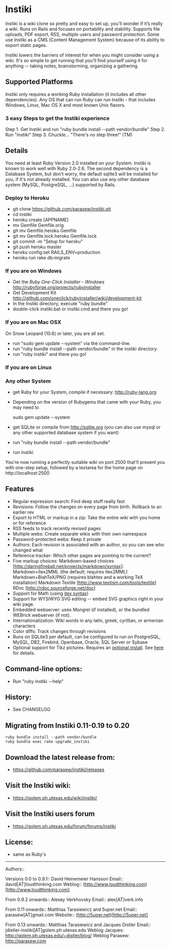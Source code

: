 # Instiki

Instiki is a wiki clone so pretty and easy to set up, you'll wonder if it’s really a wiki. Runs on Rails and focuses on portability and stability. Supports file uploads, PDF export, RSS, multiple users and password protection. Some use Instiki as a CMS (Content Management System) because of its ability to export static pages.

Instiki lowers the barriers of interest for when you might consider using a wiki. It's so simple to get running that you'll find yourself using it for anything -- taking notes, brainstorming, organizing a gathering.

## Supported Platforms

Instiki only requires a working Ruby installation (it includes all other dependencies). Any OS that can run Ruby can run Instiki - that includes Windows, Linux, Mac OS X and most known Unix flavors.

### 3 easy Steps to get the Instiki experience

  Step 1. Get Instiki and run "ruby bundle install --path vendor/bundle"
  Step 2. Run "instiki"
  Step 3. Chuckle... "There's no step three!" (TM)
 

## Details

You need at least Ruby Version 2.0 installed on your System. Instiki is known to work well with Ruby 2.0-2.6. The second dependency is a Database System, but don't worry, the default sqlite3 will be installed for you, if it's not already installed. You can also use any other database system (MySQL, PostgreSQL, ...) supported by Rails.

### Deploy to Heroku

- git clone https://github.com/parasew/instiki.git
- cd instiki
- heroku create [APPNAME] 
- mv Gemfile Gemfile.orig
- git mv Gemfile.heroku Gemfile
- git mv Gemfile.lock.heroku Gemfile.lock
- git commit -m "Setup for heroku"
- git push heroku master
- heroku config:set RAILS_ENV=production
- heroku run rake db:migrate

### If you are on Windows

- Get the *Ruby One-Click Installer - Windows* http://rubyforge.org/projects/rubyinstaller
- Get Development Kit http://github.com/oneclick/rubyinstaller/wiki/development-kit
- In the Instiki directory, execute "ruby bundle"
- double-click instiki.bat or instiki.cmd and there you go!

### If you are on Mac OSX

On Snow Leopard (10.6) or later, you are all set.

- run "sudo gem update --system" via the command-line.
- run "ruby bundle install --path vendor/bundle" in the instiki directory.
- run "ruby instiki" and there you go!


### If you are on Linux


### Any other System

- get Ruby for your System, compile if necessary: http://ruby-lang.org
- Depending on the version of Rubygems that came with your Ruby, you may need to

    sudo gem update --system
    
- get SQLite or compile from http://sqlite.org (you can also use mysql or any other supported database system if you want)
- run "ruby bundle install --path vendor/bundle"
- run instiki

You're now running a perfectly suitable wiki on port 2500 that'll present you with one-step setup, followed by a textarea for the home page on http://localhost:2500


## Features

* Regular expression search: Find deep stuff really fast
* Revisions: Follow the changes on every page from birth. Rollback to an earlier rev
* Export to HTML or markup in a zip: Take the entire wiki with you home or for reference
* RSS feeds to track recently revised pages
* Multiple webs: Create separate wikis with their own namespace
* Password-protected webs: Keep it private
* Authors: Each revision is associated with an author, so you can see who changed what
* Reference tracker: Which other pages are pointing to the current?
* Five markup choices:
   Markdown-based choices [http://daringfireball.net/projects/markdown/syntax]:
     Markdown+itex2MML (the default; requires itex2MML) 
     Markdown+BlahTeX/PNG (requires blahtex and a working TeX installation)
     Markdown
   Textile [http://www.textism.com/tools/textile]
   RDoc [http://rdoc.sourceforge.net/doc]
* Support for Math (using [itex syntax](https://golem.ph.utexas.edu/~distler/blog/itex2MMLcommands.html))
* Support for WYSIWYG SVG editing -- embed SVG graphics right in your wiki page.
* Embedded webserver: uses Mongrel (if installed), or the bundled WEBrick webserver (if not).
* Internationalization: Wiki words in any latin, greek, cyrillian, or armenian characters
* Color diffs: Track changes through revisions
* Runs on SQLite3 per default, can be configured to run on PostgreSQL, MySQL, DB2, Firebird, Openbase, Oracle, SQL Server or Sybase
* Optional support for Tikz pictures. Requires an [optional install](https://github.com/distler/tex2svg). See
  [here](https://golem.ph.utexas.edu/~distler/blog/archives/003093.html) for details.

## Command-line options:

* Run "ruby instiki --help"


## History:

 * See CHANGELOG

## Migrating from Instiki 0.11-0.19 to 0.20

~~~~~
ruby bundle install --path vendor/bundle
ruby bundle exec rake upgrade_instiki
~~~~~

## Download the latest release from:

* https://github.com/parasew/instiki/releases


## Visit the Instiki wiki:

* https://golem.ph.utexas.edu/wiki/instiki/

## Visit the Instiki users forum

* https://golem.ph.utexas.edu/forum/forums/instiki

## License:

* same as Ruby's


---

Authors::

Versions 0.0 to 0.9.1:: David Heinemeier Hansson
Email::  david[AT]loudthinking.com
Weblog:: (http://www.loudthinking.com)[http://www.loudthinking.com]

From 0.9.2 onwards:: Alexey Verkhovsky
Email:: alex[AT]verk.info

From 0.11 onwards:: Matthias Tarasiewicz and 5uper.net
Email:: parasew[AT]gmail.com
Website:: (http://5uper.net)[http://5uper.net]

From 0.13 onwards:: Matthias Tarasiewicz and Jacques Distler
Email:: jdistler-instiki[AT]golem.ph.utexas.edu
Weblog Jacques: http://golem.ph.utexas.edu/~distler/blog/
Weblog Parasew: http://parasew.com
